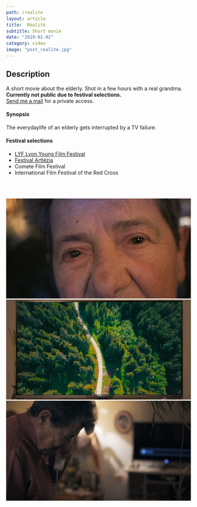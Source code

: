```yaml
---
path: /realite
layout: article
title:  Réalité
subtitle: Short movie
date: "2019-01-02"
category: video
image: "post_realite.jpg"
---
```


##  Description
A short movie about the elderly. Shot in a few hours with a real grandma.  
__Currently not public due to festival selections.__  
[Send me a mail](/contact) for a private access.

#### Synopsis 
The everydaylife of an elderly gets interrupted by a TV failure.

#### Festival selections

* [LYF Lyon Young Film Festival](//lyonyoungfilmfest.fr/)
* [Festival Artlézia](//www.facebook.com/events/280133379336372/)
* Comete Film Festival
* International Film Festival of the Red Cross

<br/>
<br/>

![Snapshot of Realité short movie](screen3.jpg)  
![Snapshot of Realité short movie](screen1.jpg)  
![Snapshot of Realité short movie](screen2.jpg)  



